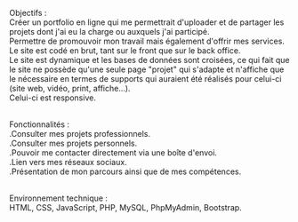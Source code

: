 Objectifs :<br>
Créer un portfolio en ligne qui me permettrait d'uploader et de partager les projets dont j'ai eu la charge ou auxquels j'ai participé.<br>
Permettre de promouvoir mon travail mais également d'offrir mes services.<br>
Le site est codé en brut, tant sur le front que sur le back office.<br>
Le site est dynamique et les bases de données sont croisées, ce qui fait que le site ne possède qu'une seule page "projet" qui s'adapte et n'affiche que le nécessaire en termes de supports qui auraient été réalisés pour celui-ci (site web, vidéo, print, affiche...).<br>
Celui-ci est responsive.<br><br>

Fonctionnalités :<br>
.Consulter mes projets professionnels.<br>
.Consulter mes projets personnels.<br>
.Pouvoir me contacter directement via une boîte d'envoi.<br>
.Lien vers mes réseaux sociaux.<br>
.Présentation de mon parcours ainsi que de mes compétences.<br><br>

Environnement technique :<br>
HTML, CSS, JavaScript, PHP, MySQL, PhpMyAdmin, Bootstrap.
